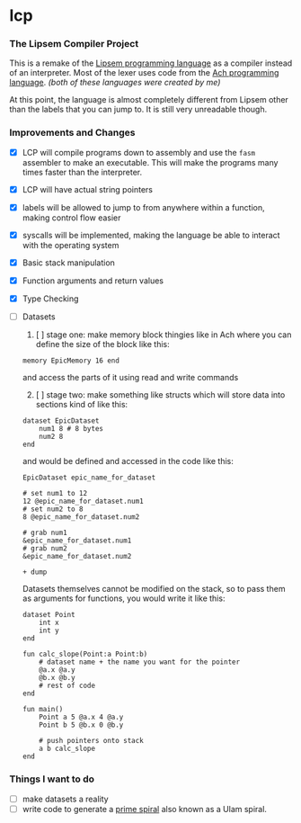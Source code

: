 # lcp
### The Lipsem Compiler Project

This is a remake of the [Lipsem programming language](https://github.com/Mespyr/lipsem) as a compiler instead of an interpreter.
Most of the lexer uses code from the [Ach programming language](https://github.com/Mespyr/ach).
*(both of these languages were created by me)*

At this point, the language is almost completely different from Lipsem other than the labels that you can jump to.
It is still very unreadable though.

### Improvements and Changes

- [x] LCP will compile programs down to assembly and use the `fasm` assembler to make an executable. This will make the programs many times faster than the interpreter.
- [x] LCP will have actual string pointers
- [x] labels will be allowed to jump to from anywhere within a function, making control flow easier
- [x] syscalls will be implemented, making the language be able to interact with the operating system
- [x] Basic stack manipulation
- [x] Function arguments and return values
- [x] Type Checking
- [ ] Datasets
	1. [ ] stage one:
	make memory block thingies like in Ach where you can define the size of the block like this:
	```
	memory EpicMemory 16 end
	```
	and access the parts of it using read and write commands


	2. [ ] stage two:
	make something like structs which will store data into sections kind of like this:
	```
	dataset EpicDataset
		num1 8 # 8 bytes
		num2 8
	end
	```

	and would be defined and accessed in the code like this:
	```
	EpicDataset epic_name_for_dataset

	# set num1 to 12
	12 @epic_name_for_dataset.num1
	# set num2 to 8
	8 @epic_name_for_dataset.num2

	# grab num1
	&epic_name_for_dataset.num1
	# grab num2
	&epic_name_for_dataset.num2

	+ dump
	```

	Datasets themselves cannot be modified on the stack, so to pass them as arguments for functions, you would write it like this:
	```
	dataset Point
		int x
		int y
	end

	fun calc_slope(Point:a Point:b)
		# dataset name + the name you want for the pointer
		@a.x @a.y
		@b.x @b.y
		# rest of code
	end

	fun main()
		Point a 5 @a.x 4 @a.y
		Point b 5 @b.x 0 @b.y

		# push pointers onto stack
		a b calc_slope
	end
	```


### Things I want to do

- [ ] make datasets a reality
- [ ] write code to generate a [prime spiral](https://mathimages.swarthmore.edu/index.php/Prime_spiral_(Ulam_spiral)) also known as a Ulam spiral.
